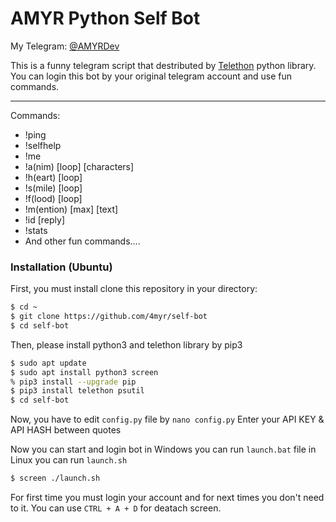 # AMYR Python Self Bot
My Telegram: [@AMYRDev](https://t.me/amyrdev)

This is a funny telegram script that destributed by [Telethon](https://github.com/LonamiWebs/Telethon) python library.
You can login this bot by your original telegram account and use fun commands.

---
Commands:
  - !ping
  - !selfhelp
  - !me
  - !a(nim) [loop] [characters]
  - !h(eart) [loop]
  -	!s(mile) [loop]
  -	!f(lood) [loop]
  - !m(ention) [max] [text]
  - !id [reply]
  - !stats
  - And other fun commands....

### Installation (Ubuntu)

First, you must install clone this repository in your directory:
```sh
$ cd ~
$ git clone https://github.com/4myr/self-bot
$ cd self-bot
```

Then, please install python3 and telethon library by pip3
```sh
$ sudo apt update
$ sudo apt install python3 screen
% pip3 install --upgrade pip
$ pip3 install telethon psutil
$ cd self-bot
```

Now, you have to edit `config.py` file by `nano config.py` 
Enter your API KEY & API HASH between quotes

Now you can start and login bot
in Windows you can run `launch.bat` file
in Linux you can run `launch.sh`
```sh
$ screen ./launch.sh
```

For first time you must login your account and for next times you don't need to it.
You can use `CTRL + A + D` for deatach screen.
